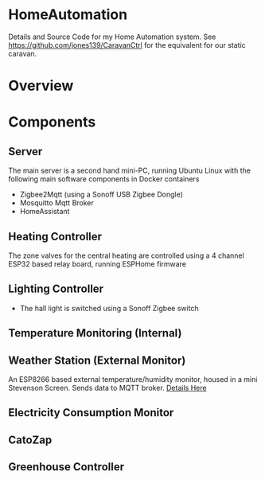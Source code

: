 # HomeAutomation
Details and Source Code for my Home Automation system.   See https://github.com/jones139/CaravanCtrl for the equivalent for our static caravan.

# Overview


# Components

## Server
The main server is a second hand mini-PC, running Ubuntu Linux with the following main software components in Docker containers
  - Zigbee2Mqtt (using a Sonoff USB Zigbee Dongle)
  - Mosquitto Mqtt Broker
  - HomeAssistant

## Heating Controller
The zone valves for the central heating are controlled using a 4 channel ESP32 based relay board, running ESPHome firmware

## Lighting Controller
  - The hall light is switched using a Sonoff Zigbee switch

## Temperature Monitoring (Internal)

## Weather Station (External Monitor)
An ESP8266 based external temperature/humidity monitor, housed in a mini Stevenson Screen.  Sends data to MQTT broker.
[Details Here](./WeatherStation/README.md)

## Electricity Consumption Monitor

## CatoZap

## Greenhouse Controller


